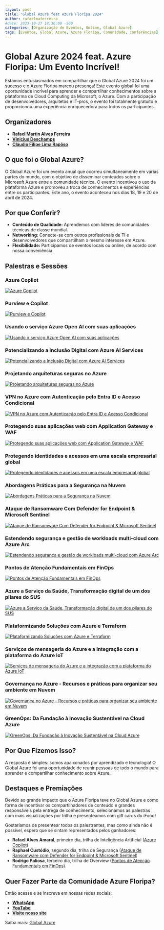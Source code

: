 ```yaml
---
layout: post
title: "Global Azure feat Azure Floripa 2024"
author: rafaelmaferreira
#date: 2023-10-27 18:30:00 -500
categories: [Organização de Eventos, Online, Global Azure]
tags: [Eventos, Global Azure, Azure Floripa, Comunidade, Conferências]
---
```


# Global Azure 2024 feat. Azure Floripa: Um Evento Incrível!

Estamos entusiasmados em compartilhar que o Global Azure 2024 foi um sucesso e o Azure Floripa marcou presença! Este evento global foi uma oportunidade incrível para aprender e compartilhar conhecimentos sobre a plataforma de Cloud Computing da Microsoft, o Azure. Com a participação de desenvolvedores, arquitetos e IT-pros, o evento foi totalmente gratuito e proporcionou uma experiência enriquecedora para todos os participantes.

## Organizadores

- **[Rafael Martin Alves Ferreira](https://www.linkedin.com/in/rafaelmaferreira/)**
- **[Vinicius Deschamps](https://www.linkedin.com/in/viniciusdeschamps/)**
- **[Cláudio Filipe Lima Rapôso](https://www.linkedin.com/in/cfraposo/)**

## O que foi o Global Azure?

O Global Azure foi um evento anual que ocorreu simultaneamente em várias partes do mundo, com o objetivo de disseminar conteúdos sobre o Microsoft Azure entre a comunidade técnica. O evento incentivou o uso da plataforma Azure e promoveu a troca de conhecimentos e experiências entre os participantes. Este ano, o evento aconteceu nos dias 18, 19 e 20 de abril de 2024.

## Por que Conferir?

- **Conteúdo de Qualidade:** Aprendemos com líderes de comunidades técnicas de classe mundial.
- **Networking:** Conecte-se com outros profissionais de TI e desenvolvedores que compartilham o mesmo interesse em Azure.
- **Flexibilidade:** Participamos de eventos locais ou online, de acordo com nossa conveniência.

## Palestras e Sessões

### Azure Copilot
[![Azure Copilot](https://img.youtube.com/vi/ql5zFgKBLzo/0.jpg)](https://www.youtube.com/watch?v=ql5zFgKBLzo)

### Purview e Copilot
[![Purview e Copilot](https://img.youtube.com/vi/O-IUocsjkpo/0.jpg)](https://www.youtube.com/watch?v=O-IUocsjkpo)

### Usando o serviço Azure Open AI com suas aplicações
[![Usando o serviço Azure Open AI com suas aplicações](https://img.youtube.com/vi/8Xug8yks1hI/0.jpg)](https://www.youtube.com/watch?v=8Xug8yks1hI)

### Potencializando a Inclusão Digital com Azure AI Services
[![Potencializando a Inclusão Digital com Azure AI Services](https://img.youtube.com/vi/XXgXG8izo-A/0.jpg)](https://www.youtube.com/watch?v=XXgXG8izo-A)

### Projetando arquiteturas seguras no Azure
[![Projetando arquiteturas seguras no Azure](https://img.youtube.com/vi/z09q03ccba0/0.jpg)](https://www.youtube.com/watch?v=z09q03ccba0)

### VPN no Azure com Autenticação pelo Entra ID e Acesso Condicional
[![VPN no Azure com Autenticação pelo Entra ID e Acesso Condicional](https://img.youtube.com/vi/P-kyMJJ-C30/0.jpg)](https://www.youtube.com/watch?v=P-kyMJJ-C30)

### Protegendo suas aplicações web com Application Gateway e WAF
[![Protegendo suas aplicações web com Application Gateway e WAF](https://img.youtube.com/vi/sdvIPY9uo7M/0.jpg)](https://www.youtube.com/watch?v=sdvIPY9uo7M)

### Protegendo identidades e acessos em uma escala empresarial global
[![Protegendo identidades e acessos em uma escala empresarial global](https://img.youtube.com/vi/TvhCgo_PD88/0.jpg)](https://www.youtube.com/watch?v=TvhCgo_PD88)

### Abordagens Práticas para a Segurança na Nuvem
[![Abordagens Práticas para a Segurança na Nuvem](https://img.youtube.com/vi/uc8B4wpq5c8/0.jpg)](https://www.youtube.com/watch?v=uc8B4wpq5c8)

### Ataque de Ransomware Com Defender for Endpoint & Microsoft Sentinel
[![Ataque de Ransomware Com Defender for Endpoint & Microsoft Sentinel](https://img.youtube.com/vi/M4B9C_uI1kM/0.jpg)](https://www.youtube.com/watch?v=M4B9C_uI1kM)

### Estendendo segurança e gestão de workloads multi-cloud com Azure Arc
[![Estendendo segurança e gestão de workloads multi-cloud com Azure Arc](https://img.youtube.com/vi/xxcq-oSyHJc/0.jpg)](https://www.youtube.com/watch?v=xxcq-oSyHJc)

### Pontos de Atenção Fundamentais em FinOps
[![Pontos de Atenção Fundamentais em FinOps](https://img.youtube.com/vi/UbCX-wDQQls/0.jpg)](https://www.youtube.com/watch?v=UbCX-wDQQls)

### Azure a Serviço da Saúde, Transformação digital de um dos pilares do SUS
[![Azure a Serviço da Saúde, Transformação digital de um dos pilares do SUS](https://img.youtube.com/vi/wQsQk9iO65E/0.jpg)](https://www.youtube.com/watch?v=wQsQk9iO65E)

### Plataformizando Soluções com Azure e Terraform
[![Plataformizando Soluções com Azure e Terraform](https://img.youtube.com/vi/fgwbfLrKT74/0.jpg)](https://www.youtube.com/watch?v=fgwbfLrKT74)

### Serviços de mensageria do Azure e a integração com a plataforma do Azure IoT
[![Serviços de mensageria do Azure e a integração com a plataforma do Azure IoT](https://img.youtube.com/vi/Se77jzrj4lc/0.jpg)](https://www.youtube.com/watch?v=Se77jzrj4lc)

### Governança no Azure - Recursos e práticas para organizar seu ambiente em Nuvem
[![Governança no Azure - Recursos e práticas para organizar seu ambiente em Nuvem](https://img.youtube.com/vi/w1b4uv_XRdQ/0.jpg)](https://www.youtube.com/watch?v=w1b4uv_XRdQ)

### GreenOps: Da Fundação à Inovação Sustentável na Cloud Azure
[![GreenOps: Da Fundação à Inovação Sustentável na Cloud Azure](https://img.youtube.com/vi/etnQCHbIg2I/0.jpg)](https://www.youtube.com/watch?v=etnQCHbIg2I)

## Por Que Fizemos Isso?

A resposta é simples: somos apaixonados por aprendizado e tecnologia! O Global Azure foi uma oportunidade de reunir pessoas de todo o mundo para aprender e compartilhar conhecimento sobre Azure.

## Destaques e Premiações

Devido ao grande impacto que o Azure Floripa teve no Global Azure e como forma de incentivar os compartilhadores de conteúdo e grandes responsáveis pela entrega de conhecimento, selecionamos as palestras com mais visualizações por trilha e presenteamos com gift cards do iFood!

Gostaríamos de presentear todos os palestrantes, mas como ainda não é possível, espero que se sintam representados pelos ganhadores:

- **Rafael Alves Amaral**, primeiro dia, trilha de Inteligência Artificial ([Azure Copilot](https://lnkd.in/dQJEWc5k))
- **Raphael Custódio**, segundo dia, trilha de Segurança ([Ataque de Ransomware com Defender for Endpoint & Microsoft Sentinel](https://lnkd.in/drwJpPGa))
- **Rodrigo Paliosa**, terceiro dia, trilha de Overview ([Pontos de Atenção Fundamentais em FinOps](https://lnkd.in/dqPBTZFn))

## Quer Fazer Parte da Comunidade Azure Floripa?

Então acesse e se inscreva em nossas redes sociais:

- **[WhatsApp](https://lnkd.in/egeAP2dd)**
- **[YouTube](https://lnkd.in/dtX9uKEk)**
- **[Visite nosso site](https://lnkd.in/d8vBRFpm)**

Saiba mais: [Global Azure](https://globalazure.net/)
